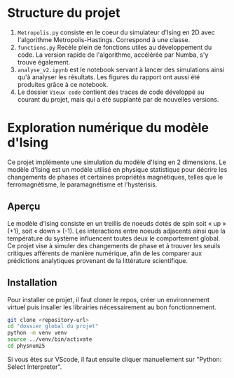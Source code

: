 # Structure du projet
1) `Metropolis.py` consiste en le coeur du simulateur d'Ising en 2D avec l'algorithme Metropolis-Hastings. Correspond à une classe.
2) `functions.py` Recèle plein de fonctions utiles au développement du code. La version rapide de l'algorithme, accélérée par Numba, s'y trouve également.
3) `analyse_v2.ipynb` est le notebook servant à lancer des simulations ainsi qu'à analyser les résultats. Les figures du rapport ont aussi été produites grâce à ce notebook.
4) Le dossier `Vieux code` contient des traces de code développé au courant du projet, mais qui a été supplanté par de nouvelles versions.

# Exploration numérique du modèle d'Ising

Ce projet implémente une simulation du modèle d'Ising en 2 dimensions. Le modèle d'Ising est un modèle utilisé en physique statistique pour décrire les changements de phases et certaines propriétés magnétiques, telles que le ferromagnétisme, le paramagnétisme et l'hystérisis.

## Aperçu

Le modèle d'Ising consiste en un treillis de noeuds dotés de spin soit « up » (+1), soit « down » (-1). Les interactions entre noeuds adjacents ainsi que la température du système influencent toutes deux le comportement global. Ce projet vise à simuler des changements de phase et à trouver les seuils critiques afférents de manière numérique, afin de les comparer aux prédictions analytiques provenant de la littérature scientifique.


## Installation

Pour installer ce projet, il faut cloner le repos, créer un environnement virtuel puis insaller les librairies nécessairement au bon fonctionnement.

```bash
git clone <repository-url>
cd "dossier global du projet"
python -m venv venv
source ../venv/bin/activate
cd physnum25
```

Si vous êtes sur VScode, il faut ensuite cliquer manuellement sur "Python: Select Interpreter".
